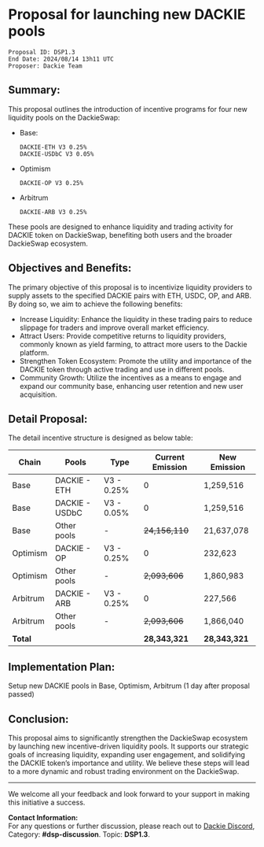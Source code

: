 # Proposal for launching new DACKIE pools

```
Proposal ID: DSP1.3
End Date: 2024/08/14 13h11 UTC 
Proposer: Dackie Team
```

## Summary:
This proposal outlines the introduction of incentive programs for four new liquidity pools on the DackieSwap: 
* Base:
    ```
    DACKIE-ETH V3 0.25% 
    DACKIE-USDbC V3 0.05%
    ```
* Optimism
    ```
    DACKIE-OP V3 0.25%
    ```
* Arbitrum
    ```
    DACKIE-ARB V3 0.25%
    ``` 
These pools are designed to enhance liquidity and trading activity for DACKIE token on DackieSwap, benefiting both users and the broader DackieSwap ecosystem.

## Objectives and Benefits:
The primary objective of this proposal is to incentivize liquidity providers to supply assets to the specified DACKIE pairs with ETH, USDC, OP, and ARB. By doing so, we aim to achieve the following benefits:

* Increase Liquidity: Enhance the liquidity in these trading pairs to reduce slippage for traders and improve overall market efficiency.
* Attract Users: Provide competitive returns to liquidity providers, commonly known as yield farming, to attract more users to the Dackie platform.
* Strengthen Token Ecosystem: Promote the utility and importance of the DACKIE token through active trading and use in different pools.
* Community Growth: Utilize the incentives as a means to engage and expand our community base, enhancing user retention and new user acquisition.

## Detail Proposal:
The detail incentive structure is designed as below table:

| Chain        | Pools          | Type       | Current Emission | New Emission   |
|--------------|----------------|------------|------------------|----------------|
| Base         | DACKIE - ETH   | V3 - 0.25% | 0                | 1,259,516      |
| Base         | DACKIE - USDbC | V3 - 0.05% | 0                | 1,259,516      |
| Base         | Other pools    | -          | ~~24,156,110~~   | 21,637,078     |
| Optimism     | DACKIE - OP    | V3 - 0.25% | 0                | 232,623        |
| Optimism     | Other pools    | -          | ~~2,093,606~~    | 1,860,983      |
| Arbitrum     | DACKIE - ARB   | V3 - 0.25% | 0                | 227,566        |
| Arbitrum     | Other pools    | -          | ~~2,093,606~~    | 1,866,040      |
| **Total**    |                |            | **28,343,321**   | **28,343,321** |


## Implementation Plan:
Setup new DACKIE pools in Base, Optimism, Arbitrum (1 day after proposal passed)

## Conclusion:
This proposal aims to significantly strengthen the DackieSwap ecosystem by launching new incentive-driven liquidity pools. It supports our strategic goals of increasing liquidity, expanding user engagement, and solidifying the DACKIE token’s importance and utility. We believe these steps will lead to a more dynamic and robust trading environment on the DackieSwap.

---

We welcome all your feedback and look forward to your support in making this initiative a success.

**Contact Information:**  
For any questions or further discussion, please reach out to [Dackie Discord](https://discord.com/invite/dackieofficial),  
Category: **#dsp-discussion**. Topic: **DSP1.3**.
